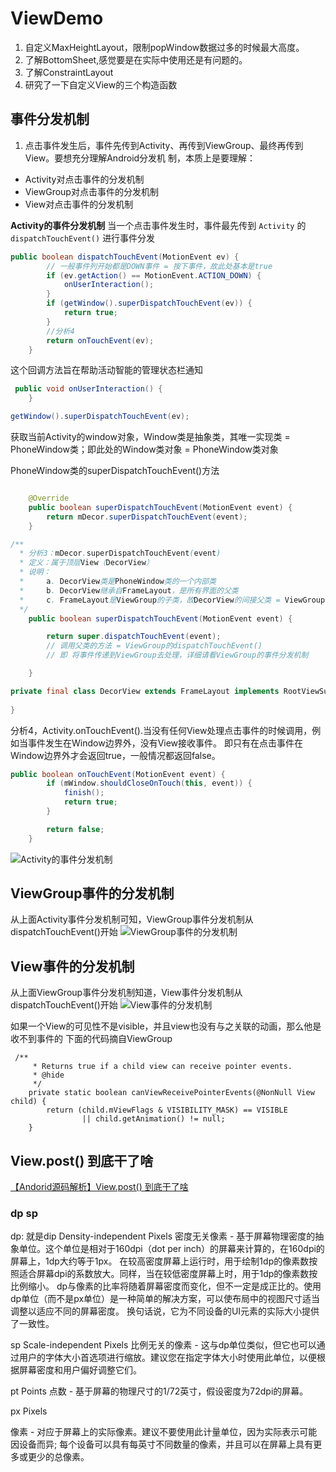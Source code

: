 # ViewDemo
1. 自定义MaxHeightLayout，限制popWindow数据过多的时候最大高度。
2. 了解BottomSheet,感觉要是在实际中使用还是有问题的。
3. 了解ConstraintLayout
4. 研究了一下自定义View的三个构造函数

## 事件分发机制

1. 点击事件发生后，事件先传到Activity、再传到ViewGroup、最终再传到 View。要想充分理解Android分发机
制，本质上是要理解： 
* Activity对点击事件的分发机制
* ViewGroup对点击事件的分发机制
* View对点击事件的分发机制

**Activity的事件分发机制**
当一个点击事件发生时，事件最先传到 ```Activity``` 的 ```dispatchTouchEvent()``` 进行事件分发
```java
public boolean dispatchTouchEvent(MotionEvent ev) {
        // 一般事件列开始都是DOWN事件 = 按下事件，故此处基本是true
        if (ev.getAction() == MotionEvent.ACTION_DOWN) {
            onUserInteraction();
        }
        if (getWindow().superDispatchTouchEvent(ev)) {
            return true;
        }
        //分析4
        return onTouchEvent(ev);
    }
```
这个回调方法旨在帮助活动智能的管理状态栏通知
```java
 public void onUserInteraction() {
    }
```

```java
getWindow().superDispatchTouchEvent(ev);
```
获取当前Activity的window对象，Window类是抽象类，其唯一实现类 = PhoneWindow类；即此处的Window类对象 = PhoneWindow类对象

PhoneWindow类的superDispatchTouchEvent()方法
```java

    @Override
    public boolean superDispatchTouchEvent(MotionEvent event) {
        return mDecor.superDispatchTouchEvent(event);
    }
```

```java
/**
  * 分析3：mDecor.superDispatchTouchEvent(event)
  * 定义：属于顶层View（DecorView）
  * 说明：
  *     a. DecorView类是PhoneWindow类的一个内部类
  *     b. DecorView继承自FrameLayout，是所有界面的父类
  *     c. FrameLayout是ViewGroup的子类，故DecorView的间接父类 = ViewGroup
  */
    public boolean superDispatchTouchEvent(MotionEvent event) {

        return super.dispatchTouchEvent(event);
        // 调用父类的方法 = ViewGroup的dispatchTouchEvent()
        // 即 将事件传递到ViewGroup去处理，详细请看ViewGroup的事件分发机制

    }
```
```java
private final class DecorView extends FrameLayout implements RootViewSurfaceTaker {
    
}
```
分析4，Activity.onTouchEvent().当没有任何View处理点击事件的时候调用，例如当事件发生在Window边界外，没有View接收事件。
 即只有在点击事件在Window边界外才会返回true，一般情况都返回false。
```java
public boolean onTouchEvent(MotionEvent event) {
        if (mWindow.shouldCloseOnTouch(this, event)) {
            finish();
            return true;
        }

        return false;
    }
```
![Activity的事件分发机制](activity_touch_event_dispatch.png)

## ViewGroup事件的分发机制

从上面Activity事件分发机制可知，ViewGroup事件分发机制从dispatchTouchEvent()开始
![ViewGroup事件的分发机制](ViewGroup_dispatchTouchEvent.png)

## View事件的分发机制

从上面ViewGroup事件分发机制知道，View事件分发机制从dispatchTouchEvent()开始
![View事件的分发机制](View_dispatch_event.png)

如果一个View的可见性不是visible，并且view也没有与之关联的动画，那么他是收不到事件的
下面的代码摘自ViewGroup
```
 /**
     * Returns true if a child view can receive pointer events.
     * @hide
     */
    private static boolean canViewReceivePointerEvents(@NonNull View child) {
        return (child.mViewFlags & VISIBILITY_MASK) == VISIBLE
                || child.getAnimation() != null;
    }
```
## View.post() 到底干了啥
[【Andorid源码解析】View.post() 到底干了啥](https://www.jianshu.com/p/85fc4decc947)


### dp sp 

dp: 就是dip Density-independent Pixels 
密度无关像素 - 基于屏幕物理密度的抽象单位。这个单位是相对于160dpi（dot per inch）的屏幕来计算的，在160dpi的屏幕上，1dp大约等于1px。
在较高密度屏幕上运行时，用于绘制1dp的像素数按照适合屏幕dpi的系数放大。同样，当在较低密度屏幕上时，用于1dp的像素数按比例缩小。
dp与像素的比率将随着屏幕密度而变化，但不一定是成正比的。使用dp单位（而不是px单位）是一种简单的解决方案，可以使布局中的视图尺寸适当调整以适应不同的屏幕密度。
换句话说，它为不同设备的UI元素的实际大小提供了一致性。

sp Scale-independent Pixels 
比例无关的像素 - 这与dp单位类似，但它也可以通过用户的字体大小首选项进行缩放。建议您在指定字体大小时使用此单位，以便根据屏幕密度和用户偏好调整它们。

pt Points
点数 - 基于屏幕的物理尺寸的1/72英寸，假设密度为72dpi的屏幕。

px Pixels 

像素 - 对应于屏幕上的实际像素。建议不要使用此计量单位，因为实际表示可能因设备而异; 每个设备可以具有每英寸不同数量的像素，并且可以在屏幕上具有更多或更少的总像素。

